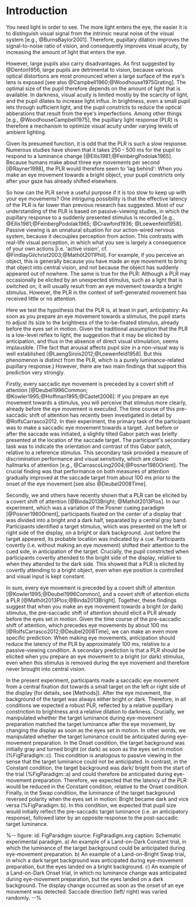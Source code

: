 # Introduction

You need light in order to see. The more light enters the eye, the easier it is to distinguish visual signal from the intrinsic neural noise of the visual system [e.g., @BurnsBaylor2001]. Therefore, pupillary dilation improves the signal-to-noise ratio of vision, and consequently improves visual acuity, by increasing the amount of light that enters the eye.

However, large pupils also carry disadvantages. As first suggested by @Denton1956, large pupils are detrimental to vision, because various optical distortions are most pronounced when a large surface of the eye's lens is exposed [see also @Campbell1960;@Woodhouse1975Grating]. The optimal size of the pupil therefore depends on the amount of light that is available. In darkness, visual acuity is limited mostly by the scarcity of light, and the pupil dilates to increase light influx. In brightness, even a small pupil lets through sufficient light, and the pupil constricts to reduce the optical abberations that result from the eye's imperfections. Among other things [e.g., @WoodhouseCampbell1975], the pupillary light response (PLR) is therefore a mechanism to optimize visual acuity under varying levels of ambient lighting.

Given its presumed function, it is odd that the PLR is such a slow response. Numerous studies have shown that it takes 250 - 500 ms for the pupil to respond to a luminance change [@Ellis1981;@FeinbergPodolak1965]. Because humans make about three eye movements per second [@Rayner1998], the PLR would therefore seem to 'lag behind': When you make an eye movement towards a bright object, your pupil constricts only after your gaze has already shifted elsewhere.

So how can the PLR serve a useful purpose if it is too slow to keep up with your eye movements? One intriguing possibility is that the effective latency of the PLR is far lower than previous research has suggested. Most of our understanding of the PLR is based on passive-viewing studies, in which the pupillary response to a suddenly presented stimulus is recorded [e.g., @Ellis1981;@FeinbergPodolak1965; @Crawford1936; @Loewenfeld1958]. Passive viewing is an unnatural situation for our action-wired nervous system, because it decouples perception from action. This contrasts with real-life visual perception, in which what you see is largely a consequence of your own actions [i.e. 'active vision', cf. @FindlayGilchrist2003;@Mathôt2011Phil]. For example, if you perceive an object, this is generally because you have made an eye movement to bring that object into central vision, and not because the object has suddenly appeared out of nowhere. The same is true for the PLR: Although a PLR may occasionally be elicited by an unexpected stimulus, such as a light that is switched on, it will usually result from an eye movement towards a bright stimulus. However, the PLR in the context of self-generated movement has received little or no attention.

Here we test the hypothesis that the PLR is, at least in part, anticipatory: As soon as you prepare an eye movement towards a stimulus, the pupil starts to adjust its size to the brightness of the to-be-fixated stimulus, already before the eyes set in motion. Given the traditional assumption that the PLR is a low-level reflex to light, the suggestion that it may be elicited by anticipation, and thus in the absence of direct visual stimulation, seems implausible. (The fact that arousal affects pupil size in a non-visual way is well established [@LaengSirois2012;@Loewenfeld1958]. But this phenomenon is distinct from the PLR, which is a purely luminance-related pupillary response.) However, there are two main findings that support this prediction very strongly.

Firstly, every saccadic eye movement is preceded by a covert shift of attention [@Deubel1996Common; @Kowler1995;@Hoffman1995;@Castet2006]: If you prepare an eye movement towards a stimulus, you will perceive that stimulus more clearly, already before the eye movement is executed. The time course of this pre-saccadic shift of attention has recently been investigated in detail by @RolfsCarrasco2012. In their experiment, the primary task of the participant was to make a saccadic eye movement towards a target. Just before or after the saccade was initiated, a slightly tilted Gabor patch was briefly presented at the location of the saccade target. The participant's secondary task was to indicate the orientation and contrast of this Gabor patch, relative to a reference stimulus. This secondary task provided a measure of discrimination performance and visual sensitivity, which are classic hallmarks of attention [e.g., @CarrascoLing2004;@Posner1980Orient]. The crucial finding was that performance on both measures of attention gradually improved at the saccade target from about 100 ms prior to the onset of the eye movement [see also @Deubel2008Time].

Secondly, we and others have recently shown that a PLR can be elicited by a covert shift of attention [@Binda2013Bright; @Mathôt2013Plos]. In our experiment, which was a variation of the Posner cueing paradigm [@Posner1980Orient], participants fixated on the center of a display that was divided into a bright and a dark half, separated by a central gray band. Participants identified a target stimulus, which was presented on the left or right side of the display, on a bright or dark background. Just before the target appeared, its probable location was indicated by a cue. Participants covertly (i.e. without making an eye movement) shifted their attention to the cued side, in anticipation of the target. Crucially, the pupil constricted when participants covertly attended to the bright side of the display, relative to when they attended to the dark side. This showed that a PLR is elicited by covertly attending to a bright object, even when eye position is controlled and visual input is kept constant.

In sum, every eye movement is preceded by a covert shift of attention [@Kowler1995;@Deubel1996Common], and a covert shift of attention elicits a PLR [@Mathôt2013Plos;@Binda2013Bright]. Together, these findings suggest that when you make an eye movement towards a bright (or dark) stimulus, the pre-saccadic shift of attention should elicit a PLR already before the eyes set in motion. Given the time course of the pre-saccadic shift of attention, which precedes eye movements by about 100 ms [@RolfsCarrasco2012;@Deubel2008Time], we can make an even more specific prediction: When making eye movements, anticipation should reduce the latency of the PLR by approximately 100 ms, relative to a passive-viewing condition. A secondary prediction is that a PLR should be elicited when you prepare an eye movement to a bright (or dark) stimulus, even when this stimulus is removed during the eye movement and therefore never brought into central vision.

In the present experiment, participants made a saccadic eye movement from a central fixation dot towards a small target on the left or right side of the display (for details, see [Methods]). After the eye movement, the background of the target was always either bright or dark. Therefore, in all conditions we expected a robust PLR, reflected by a relative pupillary constriction to brightness and a relative dilation to darkness. Crucially, we manipulated whether the target luminance during eye-movement preparation matched the target luminance after the eye movement, by changing the display as soon as the eyes set in motion. In other words, we manipulated whether the target luminance could be anticipated during eye-movement preparation. In the Onset condition, the target background was initially gray and turned bright (or dark) as soon as the eyes set in motion (%FigParadigm::c). This condition is analogous to passive viewing in the sense that the target luminance could not be anticipated. In contrast, in the Constant condition, the target background was dark/ bright from the start of the trial (%FigParadigm::a) and could therefore be anticipated during eye-movement preparation. Therefore, we expected that the latency of the PLR would be reduced in the Constant condition, relative to the Onset condition. Finally, in the Swap condition, the luminance of the target background reversed polarity when the eyes set in motion: Bright became dark and vice versa (%FigParadigm::b). In this condition, we expected that pupil size would initially reflect the pre-saccadic target luminance (i.e. an anticipatory response), followed later by an opposite response to the post-saccadic target luminance.

%--
figure:
 id: FigParadigm
 source: FigParadigm.svg
 caption: Schematic experimental paradigm. a) An example of a Land-on-Dark Constant trial, in which the luminance of the target background could be anticipated during eye-movement preparation. b) An example of a Land-on-Bright Swap trial, in which a dark target background was anticipated during eye-movement preparation, but the eyes landed on a bright background. c) An example of a Land-on-Dark Onset trial, in which no luminance change was anticipated during eye-movement preparation, but the eyes landed on a dark background. The display change occurred as soon as the onset of an eye movement was detected. Saccade direction (left/ right) was varied randomly.
--%
